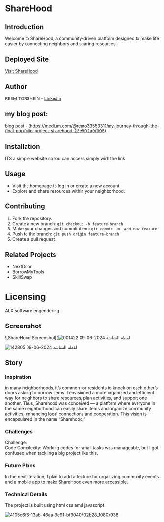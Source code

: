 # ShareHood

## Introduction
Welcome to ShareHood, a community-driven platform designed to make life easier by connecting neighbors and sharing resources.

## Deployed Site
[Visit ShareHood](https://remo3311.github.io/Sharehood-MVP)

## Author
REEM TORSHEIN - [LinkedIn](https://www.linkedin.com/in/reem-torshin-73829128a)

## my blog post:
blog post - (https://medium.com/@remo33553311/my-journey-through-the-final-portfolio-project-sharehood-22e902a9f305).

## Installation
ITS a simple website so tou can access simply wirh the link 

## Usage
- Visit the homepage to log in or create a new account.
- Explore and share resources within your neighborhood.

## Contributing
1. Fork the repository.
2. Create a new branch: `git checkout -b feature-branch`
3. Make your changes and commit them: `git commit -m 'Add new feature'`
4. Push to the branch: `git push origin feature-branch`
5. Create a pull request.

## Related Projects
- NextDoor
- BorrowMyTools
- SkillSwap

# Licensing
ALX software engendering

## Screenshot
![ShareHood Screenshot](![لقطة الشاشة 2024-06-09 001422](https://github.com/Remo3311/Sharehood-MVP/assets/140193991/14066d80-70c6-4e8a-b888-34573fd4099e)

![لقطة الشاشة 2024-06-09 142805](https://github.com/Remo3311/Sharehood-MVP/assets/140193991/3aeab5f6-f988-4eae-a9d6-d335b03e6126)


## Story
### Inspiration
in many neighborhoods, it’s common for residents to knock on each other’s doors asking to borrow items. I envisioned a more organized and efficient way for neighbors to share resources,
plan activities, and support one another. Thus, Sharehood was conceived — a platform where everyone in the same neighborhood can easily share items and organize community activities, enhancing local connections and cooperation.
This vision is encapsulated in the name “Sharehood.”

### Challenges
Challenge:  
Code Complexity: Working codes for small tasks was manageable, but I got confused when tackling a big project like this.

### Future Plans
In the next iteration, I plan to add a feature for organizing community events and a mobile app to make ShareHood even more accessible.

### Technical Details
The project is built using html css amd javascript 


![4105c6f6-13ab-46aa-9c91-bf9040702b28_1080x938](https://github.com/Remo3311/Sharehood-MVP/assets/140193991/c76cdbf9-a331-47c8-81b0-ea282c58da2b)

